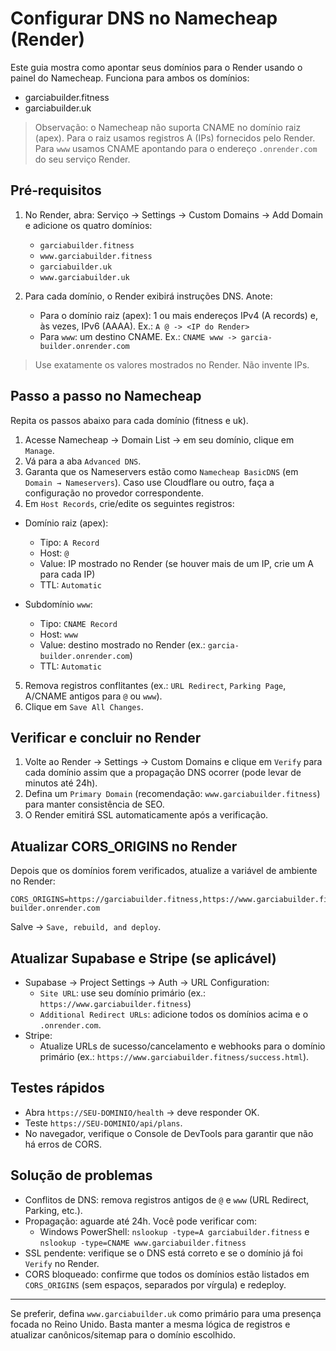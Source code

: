 # Configurar DNS no Namecheap (Render)

Este guia mostra como apontar seus domínios para o Render usando o painel do Namecheap. Funciona para ambos os domínios:

- garciabuilder.fitness
- garciabuilder.uk

> Observação: o Namecheap não suporta CNAME no domínio raiz (apex). Para o raiz usamos registros A (IPs) fornecidos pelo Render. Para `www` usamos CNAME apontando para o endereço `.onrender.com` do seu serviço Render.

## Pré‑requisitos

1) No Render, abra: Serviço → Settings → Custom Domains → Add Domain e adicione os quatro domínios:
   - `garciabuilder.fitness`
   - `www.garciabuilder.fitness`
   - `garciabuilder.uk`
   - `www.garciabuilder.uk`

2) Para cada domínio, o Render exibirá instruções DNS. Anote:
   - Para o domínio raiz (apex): 1 ou mais endereços IPv4 (A records) e, às vezes, IPv6 (AAAA). Ex.: `A @ -> <IP do Render>`
   - Para `www`: um destino CNAME. Ex.: `CNAME www -> garcia-builder.onrender.com`

> Use exatamente os valores mostrados no Render. Não invente IPs.

## Passo a passo no Namecheap

Repita os passos abaixo para cada domínio (fitness e uk).

1) Acesse Namecheap → Domain List → em seu domínio, clique em `Manage`.
2) Vá para a aba `Advanced DNS`.
3) Garanta que os Nameservers estão como `Namecheap BasicDNS` (em `Domain → Nameservers`). Caso use Cloudflare ou outro, faça a configuração no provedor correspondente.
4) Em `Host Records`, crie/edite os seguintes registros:

- Domínio raiz (apex):
  - Tipo: `A Record`
  - Host: `@`
  - Value: IP mostrado no Render (se houver mais de um IP, crie um A para cada IP)
  - TTL: `Automatic`

- Subdomínio `www`:
  - Tipo: `CNAME Record`
  - Host: `www`
  - Value: destino mostrado no Render (ex.: `garcia-builder.onrender.com`)
  - TTL: `Automatic`

5) Remova registros conflitantes (ex.: `URL Redirect`, `Parking Page`, A/CNAME antigos para `@` ou `www`).
6) Clique em `Save All Changes`.

## Verificar e concluir no Render

1) Volte ao Render → Settings → Custom Domains e clique em `Verify` para cada domínio assim que a propagação DNS ocorrer (pode levar de minutos até 24h).
2) Defina um `Primary Domain` (recomendação: `www.garciabuilder.fitness`) para manter consistência de SEO.
3) O Render emitirá SSL automaticamente após a verificação.

## Atualizar CORS_ORIGINS no Render

Depois que os domínios forem verificados, atualize a variável de ambiente no Render:

```
CORS_ORIGINS=https://garciabuilder.fitness,https://www.garciabuilder.fitness,https://garciabuilder.uk,https://www.garciabuilder.uk,https://garcia-builder.onrender.com
```

Salve → `Save, rebuild, and deploy`.

## Atualizar Supabase e Stripe (se aplicável)

- Supabase → Project Settings → Auth → URL Configuration:
  - `Site URL`: use seu domínio primário (ex.: `https://www.garciabuilder.fitness`)
  - `Additional Redirect URLs`: adicione todos os domínios acima e o `.onrender.com`.
- Stripe:
  - Atualize URLs de sucesso/cancelamento e webhooks para o domínio primário (ex.: `https://www.garciabuilder.fitness/success.html`).

## Testes rápidos

- Abra `https://SEU-DOMINIO/health` → deve responder OK.
- Teste `https://SEU-DOMINIO/api/plans`.
- No navegador, verifique o Console de DevTools para garantir que não há erros de CORS.

## Solução de problemas

- Conflitos de DNS: remova registros antigos de `@` e `www` (URL Redirect, Parking, etc.).
- Propagação: aguarde até 24h. Você pode verificar com:
  - Windows PowerShell: `nslookup -type=A garciabuilder.fitness` e `nslookup -type=CNAME www.garciabuilder.fitness`
- SSL pendente: verifique se o DNS está correto e se o domínio já foi `Verify` no Render.
- CORS bloqueado: confirme que todos os domínios estão listados em `CORS_ORIGINS` (sem espaços, separados por vírgula) e redeploy.

---

Se preferir, defina `www.garciabuilder.uk` como primário para uma presença focada no Reino Unido. Basta manter a mesma lógica de registros e atualizar canônicos/sitemap para o domínio escolhido.
